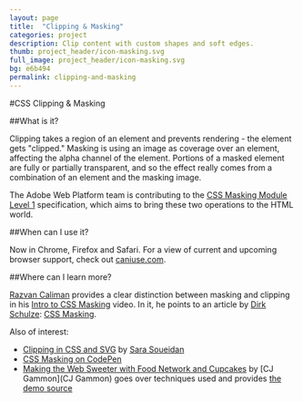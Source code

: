 ```yaml
---
layout: page
title:  "Clipping & Masking"
categories: project
description: Clip content with custom shapes and soft edges.
thumb: project_header/icon-masking.svg
full_image: project_header/icon-masking.svg
bg: e6b494
permalink: clipping-and-masking
---
```

#CSS Clipping & Masking

##What is it?

Clipping takes a region of an element and prevents rendering - the element gets "clipped." Masking is using an image as coverage over an element, affecting the alpha channel of the element. Portions of a masked element are fully or partially transparent, and so the effect really comes from a combination of an element and the masking image.

The Adobe Web Platform team is contributing to the [CSS Masking Module Level 1](http://dev.w3.org/fxtf/css-masking-1/) specification, which aims to bring these two operations to the HTML world.

##When can I use it?

Now in Chrome, Firefox and Safari. For a view of current and upcoming browser support, check out [caniuse.com](http://caniuse.com/#search=mask).

##Where can I learn more?

[Razvan Caliman](http://razvancaliman.com/) provides a clear distinction between masking and clipping in his [Intro to CSS Masking](https://www.youtube.com/watch?v=vV3h5OetmSI) video. In it, he points to an article by [Dirk Schulze](https://twitter.com/dirkschulze): [CSS Masking](http://www.html5rocks.com/en/tutorials/masking/adobe/).

Also of interest:

  * [Clipping in CSS and SVG](http://sarasoueidan.com/blog/css-svg-clipping/) by [Sara Soueidan](http://sarasoueidan.com/)
  * [CSS Masking on CodePen](https://www.google.com/search?q="css+masking"+site%3Acodepen.io)
  * [Making the Web Sweeter with Food Network and Cupcakes](http://blogs.adobe.com/webplatform/2014/01/16/making-the-web-sweeter/) by [CJ Gammon](CJ Gammon) goes over techniques used and provides [the demo source](https://github.com/adobe-webplatform/Demo-for-Food-Network-Cupcakes)
